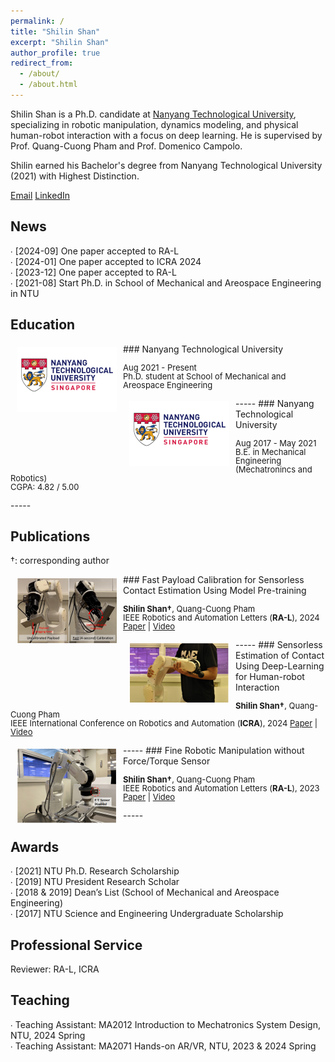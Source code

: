 ```yaml
---
permalink: /
title: "Shilin Shan"
excerpt: "Shilin Shan"
author_profile: true
redirect_from:
  - /about/
  - /about.html
---
```

Shilin Shan is a Ph.D. candidate at [Nanyang Technological University](https://www.ntu.edu.sg), specializing in robotic manipulation, dynamics modeling, and physical human-robot interaction with a focus on deep learning. He is supervised by Prof. Quang-Cuong Pham and Prof. Domenico Campolo. 

Shilin earned his Bachelor's degree from Nanyang Technological University (2021) with Highest Distinction.

[Email](mailto:SHILIN001@e.ntu.edu.sg)
[LinkedIn](https://www.linkedin.com/in/shilin-shan-99475a17b/)


News
-----
∙ [2024-09] One paper accepted to RA-L <br />
∙ [2024-01] One paper accepted to ICRA 2024 <br />
∙ [2023-12] One paper accepted to RA-L <br />
∙ [2021-08] Start Ph.D. in School of Mechanical and Areospace Engineering in NTU <br />

Education
-----
<img style="float: left; margin:5px 10px" src="../images/ntu_logo_new.png" width="160" height="104">
### Nanyang Technological University
<p style="line-height:1.0">
<font size="2">
Aug 2021 - Present<br />
Ph.D. student at School of Mechanical and Areospace Engineering<br />
</font>
</p>
-----

<img style="float: left; margin:5px 10px" src="../images/ntu_logo_new.png" width="160" height="104">
### Nanyang Technological University
<p style="line-height:1.0">
<font size="2">
Aug 2017 - May 2021 <br />
B.E. in Mechanical Engineering (Mechatronincs and Robotics)<br />
CGPA: 4.82 / 5.00 <br />
</font>
</p>
-----


Publications
-----

†: corresponding author <br />

<img style="float: left; margin:5px 10px" src="../images/fast_payload_calib_teasor_new.png" width="160" height="106">
### Fast Payload Calibration for Sensorless Contact Estimation Using Model Pre-training
<p style="line-height:1.0">
<font size="2">
<strong>Shilin Shan†</strong>, Quang-Cuong Pham <br />
IEEE Robotics and Automation Letters (<strong>RA-L</strong>), 2024
<a href="https://arxiv.org/abs/2409.03369">Paper</a> | 
<a href="https://youtu.be/aSl1Ke7fFQI">Video</a>
<br />
</font>
</p>
-----

<img style="float: left; margin:5px 10px" src="../images/sensorless_contact_est_teasor_new.png" width="160" height="96">
### Sensorless Estimation of Contact Using Deep-Learning for Human-robot Interaction
<p style="line-height:1.0">
<font size="2">
<strong>Shilin Shan†</strong>, Quang-Cuong Pham <br />
IEEE International Conference on Robotics and Automation (<strong>ICRA</strong>), 2024
<a href="https://arxiv.org/abs/2309.16219">Paper</a> | 
<a href="https://youtu.be/Yrjf5tU94e8">Video</a>
<br />
</font>
</p>
-----

<img style="float: left; margin:5px 10px" src="../images/Fine_sensorless_manip_teasor_new.png" width="160" height="120">
### Fine Robotic Manipulation without Force/Torque Sensor
<p style="line-height:1.0">
<font size="2">
<strong>Shilin Shan†</strong>, Quang-Cuong Pham <br />
IEEE Robotics and Automation Letters (<strong>RA-L</strong>), 2023
<a href="https://arxiv.org/pdf/2301.13413">Paper</a> | 
<a href="https://youtu.be/spztx3GzPzc">Video</a>
<br />
</font>
</p>
-----


Awards
-----
∙ [2021] NTU Ph.D. Research Scholarship<br />
∙ [2019] NTU President Research Scholar<br />
∙ [2018 & 2019] Dean’s List (School of Mechanical and Areospace Engineering)<br />
∙ [2017] NTU Science and Engineering Undergraduate Scholarship<br />

Professional Service
-----

Reviewer: RA-L, ICRA <br />

Teaching
-----
∙ Teaching Assistant: MA2012 Introduction to Mechatronics System Design, NTU, 2024 Spring<br />
∙ Teaching Assistant: MA2071 Hands-on AR/VR, NTU, 2023 & 2024 Spring<br />
